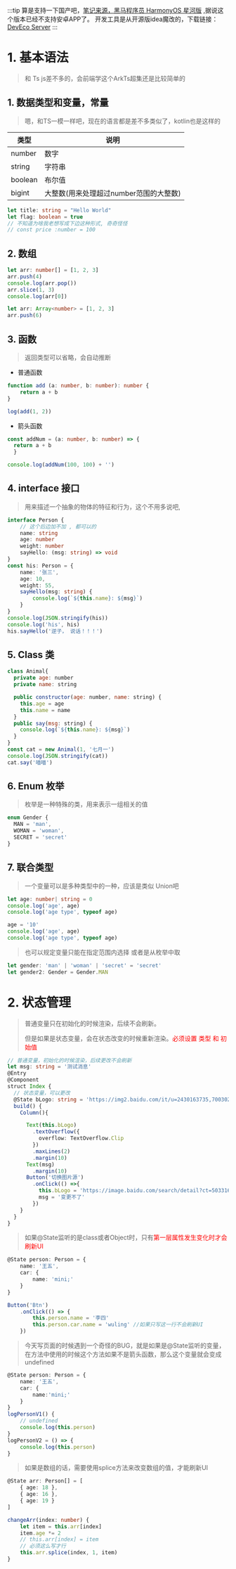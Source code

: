 :::tip
算是支持一下国产吧，[笔记来源，黑马程序员 HarmonyOS 星河版](https://www.bilibili.com/video/BV14t421W7pA?spm_id_from=333.788.player.switch&vd_source=d9d3eb78433e98d94cd75ddf5ac0382b&p=2)
,据说这个版本已经不支持安卓APP了。
开发工具是从开源版idea魔改的，下载链接：[DevEco Server](https://developer.huawei.com/consumer/cn/download/)
:::

# 1. 基本语法

> 和 Ts js差不多的，会前端学这个ArkTs超集还是比较简单的

## 1. 数据类型和变量，常量

> 嗯，和TS一模一样吧，现在的语言都是差不多类似了，kotlin也是这样的

| 类型      | 说明                      |
|---------|-------------------------|
| number  | 数字                      |
| string  | 字符串                     |
| boolean | 布尔值                     |
| bigint  | 大整数(用来处理超过number范围的大整数) |

```ts
let title: string = "Hello World"
let flag: boolean = true
// 不知道为啥我老想写成下边这种形式, 奇奇怪怪
// const price :number = 100
```

## 2. 数组

```ts
let arr: number[] = [1, 2, 3]
arr.push(4)
console.log(arr.pop())
arr.slice(1, 3)
console.log(arr[0])
```

```ts
let arr: Array<number> = [1, 2, 3]
arr.push(6)
```

## 3. 函数
> 返回类型可以省略，会自动推断
- 普通函数
```ts
function add (a: number, b: number): number {
    return a + b
}

log(add(1, 2))
```
- 箭头函数
```ts
const addNum = (a: number, b: number) => {
  return a + b
  }

console.log(addNum(100, 100) + '')
```
## 4. interface 接口
> 用来描述一个抽象的物体的特征和行为，这个不用多说吧,
```ts
interface Person {
    // 这个后边加不加 , 都可以的
    name: string
    age: number
    weight: number
    sayHello: (msg: string) => void
}
const his: Person = {
    name: '张三',
    age: 10,
    weight: 55,
    sayHello(msg: string) {
        console.log(`${this.name}: ${msg}`)
    }
}
console.log(JSON.stringify(his))
console.log('his', his)
his.sayHello('逆子， 说话！！！')
```
## 5. Class 类
```js
class Animal{
  private age: number
  private name: string

  public constructor(age: number, name: string) {
    this.age = age
    this.name = name
  }
  public say(msg: string) {
    console.log(`${this.name}: ${msg}`)
  }
}
const cat = new Animal(1, '七月一')
console.log(JSON.stringify(cat))
cat.say('喵喵')
```
## 6. Enum 枚举
> 枚举是一种特殊的类，用来表示一组相关的值
```ts
enum Gender {
  MAN = 'man',
  WOMAN = 'woman',
  SECRET = 'secret'
}
```

## 7. 联合类型
> 一个变量可以是多种类型中的一种，应该是类似 Union吧
```ts
let age: number| string = 0
console.log('age', age)
console.log('age type', typeof age)

age = '10'
console.log('age', age)
console.log('age type', typeof age)
```
> 也可以规定变量只能在指定范围内选择 或者是从枚举中取
```ts
let gender: 'man' | 'woman' | 'secret' = 'secret'
let gender2: Gender = Gender.MAN
```

# 2. 状态管理
> 普通变量只在初始化的时候渲染，后续不会刷新。
> 
> 但是如果是状态变量，会在状态改变的时候重新渲染。<font color=red>必须设置 类型 和 初始值</font>

```ts
// 普通变量，初始化的时候渲染，后续更改不会刷新
let msg: string = '测试消息'
@Entry
@Component
struct Index {
  // 状态变量，可以更改
  @State bLogo: string = 'https://img2.baidu.com/it/u=2430163735,700302077&fm=253&fmt=auto&app=138&f=JPEG?w=100&h=100'
  build() {
    Column(){

      Text(this.bLogo)
        .textOverflow({
          overflow: TextOverflow.Clip
        })
        .maxLines(2)
        .margin(10)
      Text(msg)
        .margin(10)
      Button('切换图片源')
        .onClick(() =>{
          this.bLogo = 'https://image.baidu.com/search/detail?ct=503316480'
          msg = '变更不了'
        })
    }
  }
}
```

> 如果@State监听的是class或者Object时，只有<font color=red>第一层属性发生变化时才会刷新UI</font>

```ts
@State person: Person = {
    name: '王五',
    car: {
        name: 'mini;'
    }
}

Button('Btn')
	.onClick(() => {
   		this.person.name = '李四' 
    	this.person.car.name = 'wuling' //如果只写这一行不会刷新UI
	})
```
> 今天写页面的时候遇到一个奇怪的BUG，就是如果是@State监听的变量，
> 在方法中使用的时候这个方法如果不是箭头函数，那么这个变量就会变成undefined

```ts
@State person: Person = {
    name: '王五',
    car: {
        name:'mini;'
    }
}
logPersonV1() {
    // undefined
    console.log(this.person)
}
logPersonV2 = () => {
    console.log(this.person)
}
```

> 如果是数组的话，需要使用splice方法来改变数组的值，才能刷新UI
```ts
@State arr: Person[] = [
    { age: 18 },
    { age: 16 },
    { age: 19 }
]

changeArr(index: number) {
    let item = this.arr[index]
    item.age *= 2
    // this.arr[index] = item
    // 必须这么写才行
    this.arr.splice(index, 1, item)
}
```
